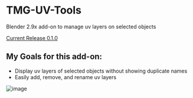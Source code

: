 # TMG-UV-Tools
Blender 2.9x add-on to manage uv layers on selected objects

[Current Release 0.1.0](https://github.com/Mainman002/TMG-UV-Tools/releases/tag/0.1.0)

## My Goals for this add-on:
* Display uv layers of selected objects without showing duplicate names
* Easily add, remove, and rename uv layers

![image](https://user-images.githubusercontent.com/11281480/155643162-1b292eee-c60e-4f35-88ba-e1c0db84420e.png)
